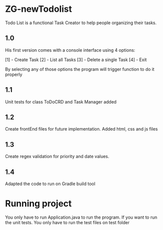 # ZG-newTodolist

Todo List is a functional Task Creator to help people organizing their tasks.


## 1.0
His first version comes with a console interface using 4 options:

[1] - Create Task
[2] - List all Tasks
[3] - Delete a single Task
[4] - Exit

By selecting any of those options the program will trigger function to do it properly

## 1.1

Unit tests for class ToDoCRD and Task Manager added

## 1.2

Create frontEnd files for future implementation. Added html, css and js files

## 1.3

Create regex validation for priority and date values.

## 1.4

Adapted the code to run on Gradle build tool

# Running project

You only have to run Application.java to run the program. If you want to run the unit tests. You only have to run the test files on test folder